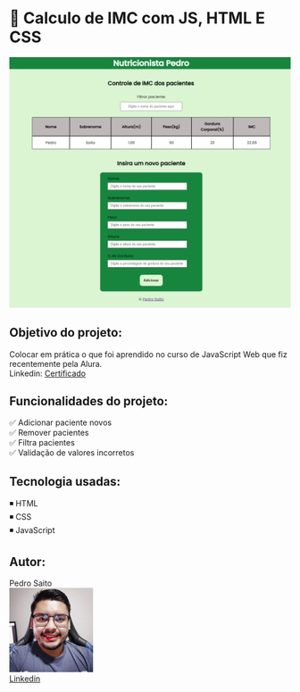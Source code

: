 # 🍏 Calculo de IMC com JS, HTML E CSS

<img src="images/index.png"></img>

## Objetivo do projeto:

Colocar em prática o que foi aprendido no curso de JavaScript Web que fiz recentemente pela Alura. <br>
Linkedin: <a href="https://www.linkedin.com/posts/pedrosaito1_pedro-henrique-saito-pimenta-cursos-alura-activity-6864319260630511617-mp8v" target="_blank">Certificado</a>

## Funcionalidades do projeto:

✅ Adicionar paciente novos <br>
✅ Remover pacientes <br>
✅ Filtra pacientes <br>
✅ Validação de valores incorretos <br>

## Tecnologia usadas: 

◾ HTML <br>
◾ CSS <br>
◾ JavaScript <br>

## Autor:

Pedro Saito <br>
<img src="/images/pedro_saito.jpg" width="150px"></img><br>
<a href="https://www.linkedin.com/in/pedrosaito1/" target="_blank">Linkedin</a>
